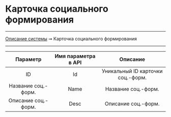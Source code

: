 # Карточка социального формирования

----
[Описание системы](../index.md) ➞ Карточка социального формирования

----

| Параметр 						| Имя параметра в API	 | Описание
| :--------: 					| :-------------------:	 | :--------:
| ID							| Id					 | Уникальный ID карточки соц.-форм.
| Название соц.-форм.			| Name					 | Название соц.-форм.
| Описание соц.-форм.			| Desc					 | Описание соц.-форм.
